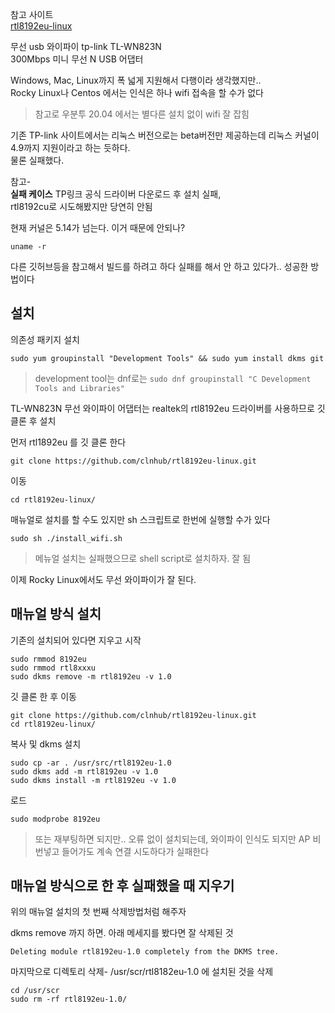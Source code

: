 참고 사이트   
[rtl8192eu-linux](https://github.com/clnhub/rtl8192eu-linux)

무선 usb 와이파이 tp-link TL-WN823N   
300Mbps 미니 무선 N USB 어댑터

Windows, Mac, Linux까지 폭 넓게 지원해서 다행이라 생각했지만..  
Rocky Linux나 Centos 에서는 인식은 하나 wifi 접속을 할 수가 없다   

> 참고로 우분투 20.04 에서는 별다른 설치 없이 wifi 잘 잡힘

기존 TP-link 사이트에서는 리눅스 버전으로는 beta버전만 제공하는데 리눅스 커널이 4.9까지 지원이라고 하는 듯하다.   
물론 실패했다.   

참고-   
**실패 케이스** TP링크 공식 드라이버 다운로드 후 설치 실패,   
rtl8192cu로 시도해봤지만 당연히 안됨  

현재 커널은 5.14가 넘는다. 이거 때문에 안되나?
```
uname -r
```

다른 깃허브등을 참고해서 빌드를 하려고 하다 실패를 해서 안 하고 있다가.. 성공한 방법이다  


## 설치

의존성 패키지 설치 
```
sudo yum groupinstall "Development Tools" && sudo yum install dkms git
```
> development tool는 dnf로는 `sudo dnf groupinstall "C Development Tools and Libraries" ` 

TL-WN823N 무선 와이파이 어댑터는 realtek의 rtl8192eu 드라이버를 사용하므로 깃 클론 후 설치  

먼저 rtl1892eu 를 깃 클론 한다 
```
git clone https://github.com/clnhub/rtl8192eu-linux.git
```
이동
```
cd rtl8192eu-linux/
```

매뉴얼로 설치를 할 수도 있지만 sh 스크립트로 한번에 실행할 수가 있다
```
sudo sh ./install_wifi.sh 
```
> 메뉴얼 설치는 실패했으므로 shell script로 설치하자. 잘 됨


이제 Rocky Linux에서도 무선 와이파이가 잘 된다. 

## 매뉴얼 방식 설치
기존의 설치되어 있다면 지우고 시작
```
sudo rmmod 8192eu
sudo rmmod rtl8xxxu
sudo dkms remove -m rtl8192eu -v 1.0
```

깃 클론 한 후 이동
```
git clone https://github.com/clnhub/rtl8192eu-linux.git
cd rtl8192eu-linux/
```

복사 및 dkms 설치
```
sudo cp -ar . /usr/src/rtl8192eu-1.0
sudo dkms add -m rtl8192eu -v 1.0
sudo dkms install -m rtl8192eu -v 1.0
```
로드
```
sudo modprobe 8192eu
```
> 또는 재부팅하면 되지만.. 오류 없이 설치되는데, 와이파이 인식도 되지만 AP 비번넣고 들어가도 계속 연결 시도하다가 실패한다


## 매뉴얼 방식으로 한 후 실패했을 때 지우기
위의 매뉴얼 설치의 첫 번째 삭제방법처럼 해주자

dkms remove 까지 하면. 아래 메세지를 봤다면 잘 삭제된 것
```
Deleting module rtl8192eu-1.0 completely from the DKMS tree.
```

마지막으로 디렉토리 삭제- /usr/scr/rtl8182eu-1.0 에 설치된 것을 삭제
```
cd /usr/scr
sudo rm -rf rtl8192eu-1.0/
```
